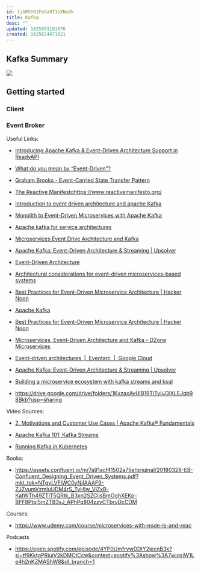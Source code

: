 ```yaml
---
id: 1jbRVY0JFbGa9TIoXNoOk
title: Kafka
desc: ""
updated: 1625891101076
created: 1625624471921
---
```


## Kafka Summary

![](/assets/images/2021-07-09-23-25-02.png)

## Getting started

### Client

### Event Broker

Useful Links:

- [Introducing Apache Kafka & Event-Driven Architecture Support in ReadyAPI](https://smartbear.com/blog/introducing-apache-kafka-event-driven-architecture/)

- [What do you mean by “Event-Driven”?](https://martinfowler.com/articles/201701-event-driven.html)

- [Graham Brooks - Event-Carried State Transfer Pattern](http://www.grahambrooks.com/event-driven-architecture/patterns/stateful-event-pattern/)

- [The Reactive Manifesto](https://www.reactivemanifesto.org/)https://www.reactivemanifesto.org/

- [Introduction to event driven architecture and apache Kafka](https://tanzu.vmware.com/content/blog/introduction-to-event-driven-architecture-and-apache-kafka)

- [Monolith to Event-Driven Microservices with Apache Kafka](https://medium.com/swlh/monolith-to-event-driven-microservices-with-apache-kafka-6e4abe171cbb)

- [Apache kafka for service architectures](https://www.confluent.io/blog/apache-kafka-for-service-architectures/)

- [Microservices Event Drive Architecture and Kafka](https://dzone.com/articles/microservices-event-driven-architecture-and-kafka)

- [Apache Kafka: Event-Driven Architecture & Streaming | Upsolver](https://www.upsolver.com/blog/apache-kafka-event-driven-architecture-streaming)

- [Event-Driven Architecture](https://aws.amazon.com/event-driven-architecture/)

- [Architectural considerations for event-driven microservices-based systems](https://developer.ibm.com/depmodels/microservices/articles/eda-and-microservices-architecture-best-practices/)

- [Best Practices for Event-Driven Microservice Architecture | Hacker Noon](https://hackernoon.com/best-practices-for-event-driven-microservice-architecture-e034p21lk)

- [Apache Kafka](https://kafka.apache.org/intro)

- [Best Practices for Event-Driven Microservice Architecture | Hacker Noon](https://hackernoon.com/best-practices-for-event-driven-microservice-architecture-e034p21lk)

- [Microservices, Event-Driven Architecture and Kafka - DZone Microservices](https://dzone.com/articles/microservices-event-driven-architecture-and-kafka)

- [Event-driven architectures  |  Eventarc  |  Google Cloud](https://cloud.google.com/eventarc/docs/event-driven-architectures)

- [Apache Kafka: Event-Driven Architecture & Streaming | Upsolver](https://www.upsolver.com/blog/apache-kafka-event-driven-architecture-streaming)

- [Building a microservice ecosystem with kafka streams and ksql](https://www.confluent.io/blog/building-a-microservices-ecosystem-with-kafka-streams-and-ksql/)

- https://drive.google.com/drive/folders/1KxzaxAvUlB19TiTyiiJ3lXLEJqb98Bkb?usp=sharing

Video Sources:

- [2. Motivations and Customer Use Cases | Apache Kafka® Fundamentals](https://www.youtube.com/watch?v=BsojaA1XnpM)

- [Apache Kafka 101: Kafka Streams](https://www.youtube.com/watch?v=UbNoL5tJEjc)

- [Running Kafka in Kubernetes](https://www.youtube.com/watch?v=r9ydV0Y0duo)

Books:

- https://assets.confluent.io/m/7a91acf41502a75e/original/20180328-EB-Confluent_Designing_Event_Driven_Systems.pdf?mkt_tok=NTgyLVFIWC0yNjIAAAF9-ZJZvumVzmluUDM4rS_TvHIw_VlZxB-KatWTh49ZTlT5QRtk_B3xn2SZCijsBmOghXEKp-BFF8Ptqi5mZTB3sJ_APhPq804zzvCTbryDcCDM

Courses:

- https://www.udemy.com/course/microservices-with-node-js-and-reac

Podcasts

- https://open.spotify.com/episode/4YP0UmfrywDDIY2iecnB3k?si=tf9KktgPRiuiV2kDMCtCcw&context=spotify%3Ashow%3A7wiqsiW1Le4h2nKZMAShW8&dl_branch=1
